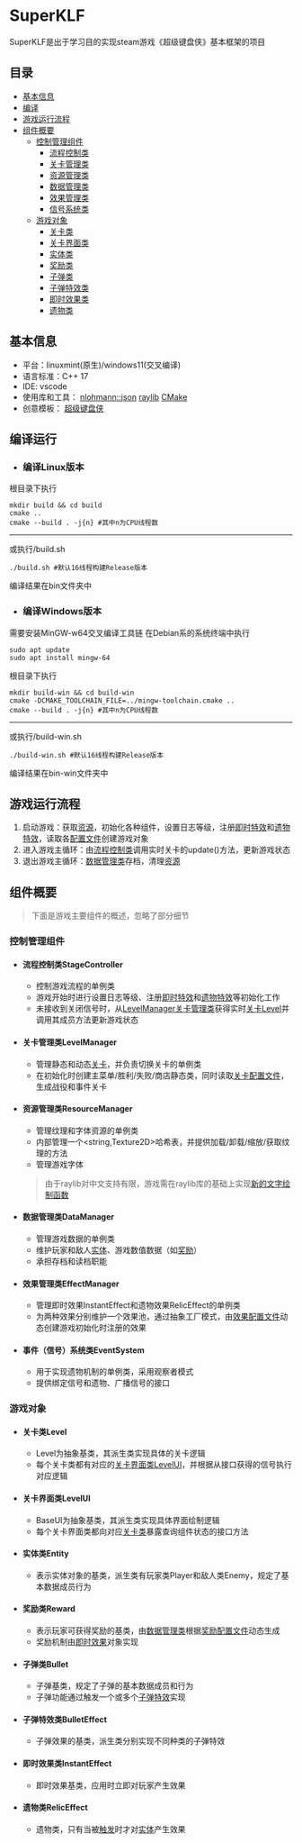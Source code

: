 # SuperKLF
SuperKLF是出于学习目的实现steam游戏《超级键盘侠》基本框架的项目
## 目录
- [基本信息](#info)
- [编译](#setup)
- [游戏运行流程](#game)
- [组件概要](#struct)
	+ [控制管理组件](#control)
		- [流程控制类](#flow)
		- [关卡管理类](#levelMgr)
		- [资源管理类](#resMgr)
		- [数据管理类](#dataMgr)
		- [效果管理类](#effectMgr)
		- [信号系统类](#signal)
	+ [游戏对象](#obj)
		- [关卡类](#level)
		- [关卡界面类](#levelUI)
		- [实体类](#entity)
		- [奖励类](#reward)
		- [子弹类](#bullet)
		- [子弹特效类](#bulletEffect)
		- [即时效果类](#instantEffect)
		- [遗物类](#relicEffect)

## 基本信息<a id="info"></a>
- 平台：linuxmint(原生)/windows11(交叉编译)
- 语言标准：C++ 17
- IDE: vscode
- 使用库和工具：
[nlohmann::json](https://github.com/nlohmann/json)
[raylib](https://github.com/raysan5/raylib)
[CMake](https://cmake.org/)
- 创意模板：
[超级键盘侠](https://store.steampowered.com/app/2719030/)
## 编译运行<a id="setup"></a>
- ### 编译Linux版本
根目录下执行
```shell
mkdir build && cd build
cmake ..
cmake --build . -j{n} #其中n为CPU线程数
```

---
或执行/build.sh
```shell
./build.sh #默认16线程构建Release版本
```
编译结果在bin文件夹中
- ### 编译Windows版本
需要安装MinGW-w64交叉编译工具链
在Debian系的系统终端中执行
```shell
sudo apt update
sudo apt install mingw-64
```
根目录下执行
```shell
mkdir build-win && cd build-win
cmake -DCMAKE_TOOLCHAIN_FILE=../mingw-toolchain.cmake ..
cmake --build . -j{n} #其中n为CPU线程数
```
---
或执行/build-win.sh
```shell
./build-win.sh #默认16线程构建Release版本
```
编译结果在bin-win文件夹中
## 游戏运行流程<a id="game"></a>
1. 启动游戏：获取[资源](#resMgr)，初始化各种组件，设置日志等级，注册[即时特效](#instantEffect)和[遗物特效](#relicEffect)，读取各[配置文件](/outline)创建游戏对象
2. 进入游戏主循环：由[流程控制类](#flow)调用实时关卡的update()方法，更新游戏状态
3. 退出游戏主循环：[数据管理类](#dataMgr)存档，清理[资源](#resMgr)
## 组件概要<a id="struct"></a>
> 下面是游戏主要组件的概述，忽略了部分细节
### 控制管理组件<a id="control"></a>
- #### 流程控制类StageController<a id="flow"></a>
  + 控制游戏流程的单例类
  + 游戏开始时进行设置日志等级、注册[即时特效](#instantEffect)和[遗物特效](#relicEffect)等初始化工作
  + 未接收到关闭信号时，从[LevelManager关卡管理类](#levelMgr)获得实时[关卡Level](#level)并调用其成员方法更新游戏状态
- #### 关卡管理类LevelManager<a id="levelMgr"></a>
  + 管理静态和动态[关卡](#level)，并负责切换关卡的单例类
  + 在初始化时创建主菜单/胜利/失败/商店静态类，同时读取[关卡配置文件](/res/data/Levels.json)，生成战役和事件关卡
- #### 资源管理类ResourceManager<a id="resMgr"></a>
  + 管理纹理和字体资源的单例类
  + 内部管理一个<string,Texture2D>哈希表，并提供加载/卸载/缩放/获取纹理的方法
  + 管理游戏字体
  > 由于raylib对中文支持有限，游戏需在raylib库的基础上实现[新的文字绘制函数](/doc/raylibDrawChinese.pdf)
- #### 数据管理类DataManager<a id="dataMgr"></a>
  + 管理游戏数据的单例类
  + 维护玩家和敌人[实体](#entity)、游戏数值数据（如[奖励](#reward)）
  + 承担存档和读档职能
- #### 效果管理类EffectManager<a id="effectMgr"></a>
  + 管理即时效果InstantEffect和遗物效果RelicEffect的单例类
  + 为两种效果分别维护一个效果池，通过抽象工厂模式，由[效果配置文件](/res/data/Effects.json)动态创建游戏初始化时注册的效果
- #### 事件（信号）系统类EventSystem<a id="signal"></a>
  + 用于实现遗物机制的单例类，采用观察者模式
  + 提供绑定信号和遗物、广播信号的接口
### 游戏对象<a id="obj"></a>
- #### 关卡类Level<a id="level"></a>
  + Level为抽象基类，其派生类实现具体的关卡逻辑
  + 每个关卡类都有对应的[关卡界面类LevelUI](#levelUI)，并根据从接口获得的信号执行对应逻辑
- #### 关卡界面类LevelUI<a id="levelUI"></a>
  + BaseUI为抽象基类，其派生类实现具体界面绘制逻辑
  + 每个关卡界面类都向对应[关卡类](#level)暴露查询组件状态的接口方法
- #### 实体类Entity<a id="entity"></a>
  + 表示实体对象的基类，派生类有玩家类Player和敌人类Enemy，规定了基本数据成员行为
- #### 奖励类Reward<a id="reward"></a>
  + 表示玩家可获得奖励的基类，由[数据管理类](#dataMgr)根据[奖励配置文件](/res/data/Rewards.json)动态生成
  + 奖励机制由[即时效果](#instantEffect)对象实现
- #### 子弹类Bullet<a id="buller"></a>
  + 子弹基类，规定了子弹的基本数据成员和行为
  + 子弹功能通过触发一个或多个[子弹特效](#bulletEffect)实现
- #### 子弹特效类BulletEffect<a id="bulletEffect"></a>
  + 子弹效果的基类，派生类分别实现不同种类的子弹特效
- #### 即时效果类InstantEffect<a id="instantEffect"></a>
  + 即时效果基类，应用时立即对玩家产生效果
- #### 遗物类RelicEffect<a id="relicEffect"></a>
  + 遗物类，只有当被[触发](#signal)时才对[实体](#entity)产生效果